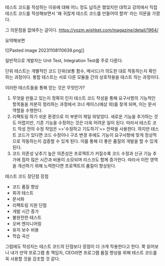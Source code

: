 
테스트 코드를 작성하는 이유에 대해 어느 정도 납득은 했었지만 대학교 강의에서 직접 테스트 코드를 작성해보면서 '왜 귀찮게 테스트 코드를 만들어야 할까' 라는 의문을 가졌다.



그 의문점을 없애주는 글이다.
https://yozm.wishket.com/magazine/detail/1964/

요약해보면 

![[Pasted image 20231108110639.png]]

일반적으로 개발자는 Unit Test, Integration Test를 주로 다룬다.

단위 테스트는 개별적인 코드 단위(보통 함수, 메서드)가 의도한 대로 작동하는지 확인하는 과정이다.
통합 테스트는 서로 다른 모듈들 간의 상호작용을 테스트 하는 과정이다.

이러한 테스트들을 통해 얻는 것은 무엇인가?
1. 무엇을 만들고 있는지 정확히 인지
	테스트 코드 작성을 통해 요구사항의 기능적인 항목들을 차분히 정리하는 과정에서 코너 케이스(예상 외)를 찾게 되며, 이는 문서 역할을 수행한다.
 2. 리팩토링 하기 쉬운 환경으로
	 이 부분이 제일 와닿았다. 새로운 기능을 추가하는 것도 어렵지만, 기존 기능을 수정하는 것은 더욱 어려운 일이 된다. 따라서 테스트 코드 작성 전의 수정 작업은 =='수정하고 기도하기'== 전략을 사용한다. 하지만 테스트 코드가 있다면 코드 수정이나 구조 변경 후에도 기능이 요구사항에 맞게 정상적으로 작동하는지 검증할 수 있게 된다. 이를 통해 더 좋은 품질의 개발을 할 수 있게 된다.
  3. 코드 의존성 낮추기
	높은 의존성은 프로젝트가 커질수록 코드 수정과 신규 기능 추가에 점차 많은 시간과 비용이 소모되며 리스크도 함께 증가한다. 따라서 이런 영역을 개선하기 위해 노력한다면 프로젝트의 품질이 향상된다.

테스트 코드 장단점
장점
- 코드 품질 향상
- 회귀 테스트
- 문서화
- 리펙토링 지원
단점
- 개발 시간 증가
- 불완전한 테스트
- 오버 엔지니어링
- 유지 보수 비용
- 학습 곡선

그럼에도 작성자는 테스트 코드의 단점보다 장점이 더 크게 작용한다고 한다. 쭉 읽어보니 내가 만약 프로그램 총 책임자, CEO라면 프로그램 품질 향상을 위해 테스트 코드를 꼭 사용할 것을 강조할 것 같다.